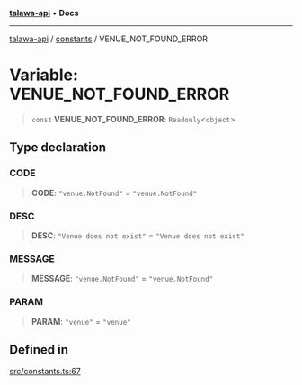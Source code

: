 [**talawa-api**](../../README.md) • **Docs**

***

[talawa-api](../../modules.md) / [constants](../README.md) / VENUE\_NOT\_FOUND\_ERROR

# Variable: VENUE\_NOT\_FOUND\_ERROR

> `const` **VENUE\_NOT\_FOUND\_ERROR**: `Readonly`\<`object`\>

## Type declaration

### CODE

> **CODE**: `"venue.NotFound"` = `"venue.NotFound"`

### DESC

> **DESC**: `"Venue does not exist"` = `"Venue does not exist"`

### MESSAGE

> **MESSAGE**: `"venue.NotFound"` = `"venue.NotFound"`

### PARAM

> **PARAM**: `"venue"` = `"venue"`

## Defined in

[src/constants.ts:67](https://github.com/PalisadoesFoundation/talawa-api/blob/6712e9940a5702665afc506fa9f6e9d7e1dc7991/src/constants.ts#L67)

